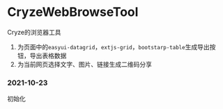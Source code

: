 # CryzeWebBrowseTool

Cryze的浏览器工具

1. 为页面中的`easyui-datagrid`，`extjs-grid`，`bootstarp-table`生成导出按钮，导出表格数据
2. 为当前网页选择文字、图片、链接生成二维码分享

### 2021-10-23
初始化
